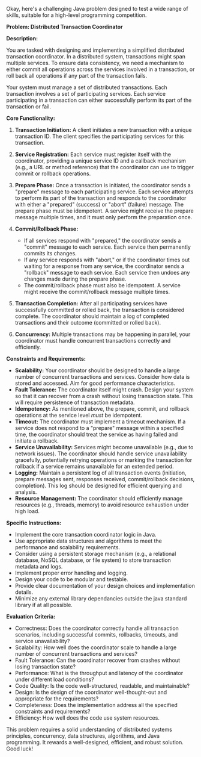 Okay, here's a challenging Java problem designed to test a wide range of skills, suitable for a high-level programming competition.

**Problem: Distributed Transaction Coordinator**

**Description:**

You are tasked with designing and implementing a simplified distributed transaction coordinator.  In a distributed system, transactions might span multiple services.  To ensure data consistency, we need a mechanism to either commit all operations across the services involved in a transaction, or roll back all operations if any part of the transaction fails.

Your system must manage a set of distributed transactions. Each transaction involves a set of participating services. Each service participating in a transaction can either successfully perform its part of the transaction or fail.

**Core Functionality:**

1.  **Transaction Initiation:**  A client initiates a new transaction with a unique transaction ID. The client specifies the participating services for this transaction.

2.  **Service Registration:** Each service must register itself with the coordinator, providing a unique service ID and a callback mechanism (e.g., a URL or method reference) that the coordinator can use to trigger commit or rollback operations.

3.  **Prepare Phase:**  Once a transaction is initiated, the coordinator sends a "prepare" message to each participating service.  Each service attempts to perform its part of the transaction and responds to the coordinator with either a "prepared" (success) or "abort" (failure) message.  The prepare phase must be idempotent. A service might receive the prepare message multiple times, and it must only perform the preparation once.

4.  **Commit/Rollback Phase:**
    *   If all services respond with "prepared," the coordinator sends a "commit" message to each service. Each service then permanently commits its changes.
    *   If any service responds with "abort," or if the coordinator times out waiting for a response from any service, the coordinator sends a "rollback" message to each service. Each service then undoes any changes made during the prepare phase.
    *   The commit/rollback phase must also be idempotent. A service might receive the commit/rollback message multiple times.

5.  **Transaction Completion:** After all participating services have successfully committed or rolled back, the transaction is considered complete. The coordinator should maintain a log of completed transactions and their outcome (committed or rolled back).

6. **Concurrency:** Multiple transactions may be happening in parallel, your coordinator must handle concurrent transactions correctly and efficiently.

**Constraints and Requirements:**

*   **Scalability:**  Your coordinator should be designed to handle a large number of concurrent transactions and services. Consider how data is stored and accessed. Aim for good performance characteristics.
*   **Fault Tolerance:** The coordinator itself might crash.  Design your system so that it can recover from a crash without losing transaction state. This will require persistence of transaction metadata.
*   **Idempotency:**  As mentioned above, the prepare, commit, and rollback operations at the service level *must* be idempotent.
*   **Timeout:** The coordinator must implement a timeout mechanism. If a service does not respond to a "prepare" message within a specified time, the coordinator should treat the service as having failed and initiate a rollback.
*   **Service Unavailability:**  Services might become unavailable (e.g., due to network issues). The coordinator should handle service unavailability gracefully, potentially retrying operations or marking the transaction for rollback if a service remains unavailable for an extended period.
*   **Logging:**  Maintain a persistent log of all transaction events (initiation, prepare messages sent, responses received, commit/rollback decisions, completion). This log should be designed for efficient querying and analysis.
*   **Resource Management:** The coordinator should efficiently manage resources (e.g., threads, memory) to avoid resource exhaustion under high load.

**Specific Instructions:**

*   Implement the core transaction coordinator logic in Java.
*   Use appropriate data structures and algorithms to meet the performance and scalability requirements.
*   Consider using a persistent storage mechanism (e.g., a relational database, NoSQL database, or file system) to store transaction metadata and logs.
*   Implement proper error handling and logging.
*   Design your code to be modular and testable.
*   Provide clear documentation of your design choices and implementation details.
*   Minimize any external library dependancies outside the java standard library if at all possible.

**Evaluation Criteria:**

*   Correctness:  Does the coordinator correctly handle all transaction scenarios, including successful commits, rollbacks, timeouts, and service unavailability?
*   Scalability:  How well does the coordinator scale to handle a large number of concurrent transactions and services?
*   Fault Tolerance:  Can the coordinator recover from crashes without losing transaction state?
*   Performance:  What is the throughput and latency of the coordinator under different load conditions?
*   Code Quality:  Is the code well-structured, readable, and maintainable?
*   Design:  Is the design of the coordinator well-thought-out and appropriate for the requirements?
*   Completeness:  Does the implementation address all the specified constraints and requirements?
*   Efficiency: How well does the code use system resources.

This problem requires a solid understanding of distributed systems principles, concurrency, data structures, algorithms, and Java programming. It rewards a well-designed, efficient, and robust solution. Good luck!
